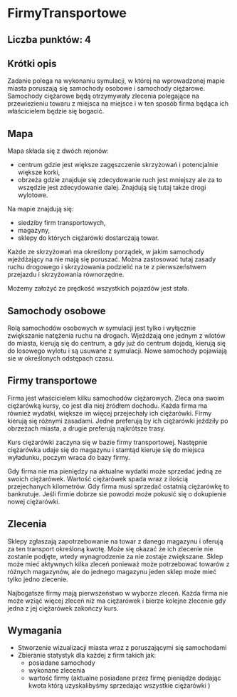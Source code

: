 # FirmyTransportowe

## Liczba punktów: 4

## Krótki opis 

Zadanie polega na wykonaniu symulacji, w której na wprowadzonej mapie miasta poruszają się samochody osobowe i samochody ciężarowe. Samochody ciężarowe będą otrzymywały zlecenia polegające na przewiezieniu towaru z miejsca na miejsce i w ten sposób firma będąca ich właścicielem będzie się bogacić.

## Mapa 

Mapa składa się z dwóch rejonów:
- centrum gdzie jest większe zagęszczenie skrzyżowań i potencjalnie większe korki,
- obrzeża gdzie znajduje się zdecydowanie ruch jest mniejszy ale za to wszędzie jest zdecydowanie dalej. Znajdują się tutaj także drogi wylotowe.

Na mapie znajdują się:
- siedziby firm transportowych,
- magazyny,
- sklepy do których ciężarówki dostarczają towar.

Każde ze skrzyżowań ma określony porządek, w jakim samochody wjeżdżający na nie mają się poruszać. Można zastosować tutaj zasady ruchu drogowego i skrzyżowania podzielić na te z pierwszeństwem przejazdu i skrzyżowania równorzędne.

Możemy założyć ze prędkość wszystkich pojazdów jest stała.

## Samochody osobowe

Rolą samochodów osobowych w symulacji jest tylko i wyłącznie zwiększanie natężenia ruchu na drogach. Wjeżdżają one jednym z wlotów do miasta, kierują się do centrum, a gdy już do centrum dojadą, kierują się do losowego wylotu i są usuwane z symulacji. Nowe samochody pojawiają sie w określonych odstępach czasu.

## Firmy transportowe

Firma jest właścicielem kilku samochodów ciężarowych. Zleca ona swoim ciężarówką kursy, co jest dla niej źródłem dochodu. Każda firma ma również wydatki, większe im więcej przejechały ich ciężarówki. Firmy kierują się różnymi zasadami. Jedne preferują by ich ciężarówki jeździły po obrzeżach miasta, a drugie preferują najkrótsze  trasy. 

Kurs ciężarówki zaczyna się w bazie firmy transportowej. Następnie ciężarówka udaje się do magazynu i stamtąd  kieruje się do miejsca wyładunku, poczym wraca do bazy firmy.

Gdy firma nie ma pieniędzy na aktualne wydatki może sprzedać jedną ze swoich ciężarówek. Wartość ciężarówek  spada wraz z ilością przejechanych kilometrów. Gdy firma musi sprzedać ostatnią ciężarówkę to bankrutuje. Jeśli firmie dobrze sie powodzi może pokusić się o dokupienie nowej ciężarówki.

## Zlecenia

Sklepy zgłaszają zapotrzebowanie na towar z danego magazynu i oferują za ten transport określoną kwotę. Może się okazać że ich zlecenie nie zostanie podjęte, wtedy wynagrodzenie za nie zostaje zwiększane. Sklep może mieć aktywnych kilka zleceń ponieważ może potrzebować towarów z różnych magazynów, ale do jednego magazynu jeden sklep może mieć tylko jedno zlecenie.

Najbogatsze firmy mają pierwszeństwo w wyborze zleceń. Każda firma nie może wziąć więcej zleceń niż ma ciężarówek i bierze  kolejne zlecenie gdy jedna z jej ciężarówek zakończy kurs.

## Wymagania 

- Stworzenie wizualizacji miasta wraz z poruszającymi się samochodami 
- Zbieranie statystyk dla każdej z firm takich jak:
  - posiadane samochody
  - wykonane zlecenia
  - wartość firmy (aktualne posiadane przez firmę pieniądze dodając kwota którą uzyskalibyśmy sprzedając wszystkie ciężarówki ) 








